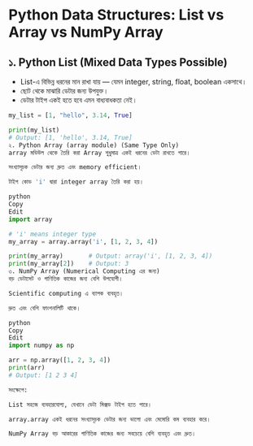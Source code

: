# Python Data Structures: List vs Array vs NumPy Array

## ১. Python List (Mixed Data Types Possible)
- List-এ বিভিন্ন ধরনের মান রাখা যায় — যেমন integer, string, float, boolean একসাথে।
- ছোট থেকে মাঝারি ডেটার জন্য উপযুক্ত।
- ডেটার টাইপ একই হতে হবে এমন বাধ্যবাধকতা নেই।

```python
my_list = [1, "hello", 3.14, True]

print(my_list)
# Output: [1, 'hello', 3.14, True]
২. Python Array (array module) (Same Type Only)
array মডিউল থেকে তৈরি করা Array শুধুমাত্র একই ধরনের ডেটা রাখতে পারে।

সংখ্যাসূচক ডেটার জন্য দ্রুত এবং memory efficient।

টাইপ কোড 'i' দ্বারা integer array তৈরি করা হয়।

python
Copy
Edit
import array

# 'i' means integer type
my_array = array.array('i', [1, 2, 3, 4])

print(my_array)       # Output: array('i', [1, 2, 3, 4])
print(my_array[2])    # Output: 3
৩. NumPy Array (Numerical Computing এর জন্য)
বড় ডেটাসেট ও গাণিতিক কাজের জন্য বেশি উপযোগী।

Scientific computing এ ব্যাপক ব্যবহৃত।

দ্রুত এবং বেশি ফাংশনালিটি থাকে।

python
Copy
Edit
import numpy as np

arr = np.array([1, 2, 3, 4])
print(arr)
# Output: [1 2 3 4]

সংক্ষেপে:

List সহজে ব্যবহারযোগ্য, যেখানে ডেটা মিক্সড টাইপ হতে পারে।

array.array একই ধরনের সংখ্যাসূচক ডেটার জন্য ভালো এবং মেমোরি কম ব্যবহার করে।

NumPy Array বড় আকারের গাণিতিক কাজের জন্য সবচেয়ে বেশি ব্যবহৃত এবং দ্রুত।